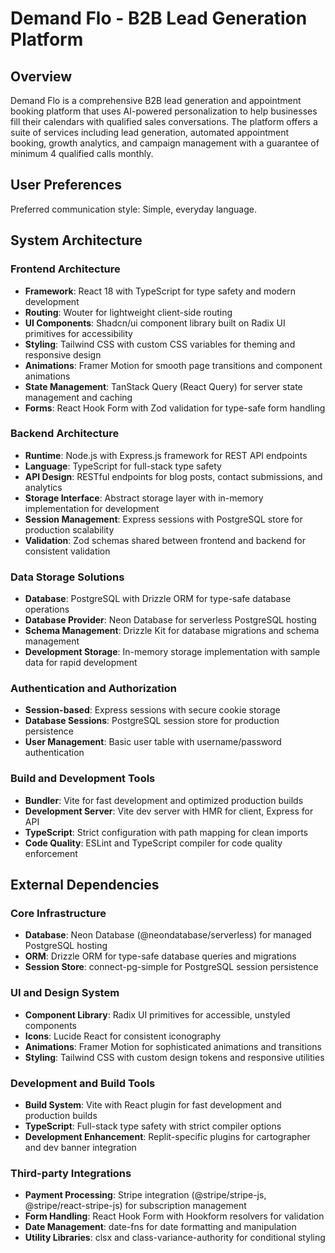 # Demand Flo - B2B Lead Generation Platform

## Overview

Demand Flo is a comprehensive B2B lead generation and appointment booking platform that uses AI-powered personalization to help businesses fill their calendars with qualified sales conversations. The platform offers a suite of services including lead generation, automated appointment booking, growth analytics, and campaign management with a guarantee of minimum 4 qualified calls monthly.

## User Preferences

Preferred communication style: Simple, everyday language.

## System Architecture

### Frontend Architecture
- **Framework**: React 18 with TypeScript for type safety and modern development
- **Routing**: Wouter for lightweight client-side routing
- **UI Components**: Shadcn/ui component library built on Radix UI primitives for accessibility
- **Styling**: Tailwind CSS with custom CSS variables for theming and responsive design
- **Animations**: Framer Motion for smooth page transitions and component animations
- **State Management**: TanStack Query (React Query) for server state management and caching
- **Forms**: React Hook Form with Zod validation for type-safe form handling

### Backend Architecture
- **Runtime**: Node.js with Express.js framework for REST API endpoints
- **Language**: TypeScript for full-stack type safety
- **API Design**: RESTful endpoints for blog posts, contact submissions, and analytics
- **Storage Interface**: Abstract storage layer with in-memory implementation for development
- **Session Management**: Express sessions with PostgreSQL store for production scalability
- **Validation**: Zod schemas shared between frontend and backend for consistent validation

### Data Storage Solutions
- **Database**: PostgreSQL with Drizzle ORM for type-safe database operations
- **Database Provider**: Neon Database for serverless PostgreSQL hosting
- **Schema Management**: Drizzle Kit for database migrations and schema management
- **Development Storage**: In-memory storage implementation with sample data for rapid development

### Authentication and Authorization
- **Session-based**: Express sessions with secure cookie storage
- **Database Sessions**: PostgreSQL session store for production persistence
- **User Management**: Basic user table with username/password authentication

### Build and Development Tools
- **Bundler**: Vite for fast development and optimized production builds
- **Development Server**: Vite dev server with HMR for client, Express for API
- **TypeScript**: Strict configuration with path mapping for clean imports
- **Code Quality**: ESLint and TypeScript compiler for code quality enforcement

## External Dependencies

### Core Infrastructure
- **Database**: Neon Database (@neondatabase/serverless) for managed PostgreSQL hosting
- **ORM**: Drizzle ORM for type-safe database queries and migrations
- **Session Store**: connect-pg-simple for PostgreSQL session persistence

### UI and Design System
- **Component Library**: Radix UI primitives for accessible, unstyled components
- **Icons**: Lucide React for consistent iconography
- **Animations**: Framer Motion for sophisticated animations and transitions
- **Styling**: Tailwind CSS with custom design tokens and responsive utilities

### Development and Build Tools
- **Build System**: Vite with React plugin for fast development and production builds
- **TypeScript**: Full-stack type safety with strict compiler options
- **Development Enhancement**: Replit-specific plugins for cartographer and dev banner integration

### Third-party Integrations
- **Payment Processing**: Stripe integration (@stripe/stripe-js, @stripe/react-stripe-js) for subscription management
- **Form Handling**: React Hook Form with Hookform resolvers for validation
- **Date Management**: date-fns for date formatting and manipulation
- **Utility Libraries**: clsx and class-variance-authority for conditional styling